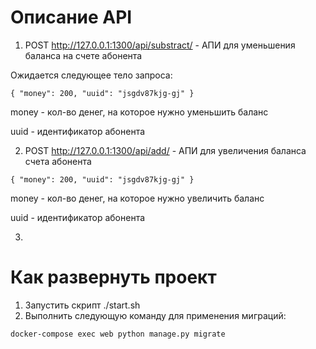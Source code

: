 # Описание API
1. POST http://127.0.0.1:1300/api/substract/ - АПИ для уменьшения баланса на счете абонента

Ожидается следующее тело запроса:

`{
	"money": 200,
	"uuid": "jsgdv87kjg-gj"
}
`

money - кол-во денег, на которое нужно уменьшить баланс

uuid  - идентификатор абонента

2. POST http://127.0.0.1:1300/api/add/ - АПИ для увеличения баланса счета абонента

`{
	"money": 200,
	"uuid": "jsgdv87kjg-gj"
}
`

money - кол-во денег, на которое нужно увеличить баланс

uuid  - идентификатор абонента

3. 
# Как развернуть проект

1. Запустить скрипт ./start.sh
2. Выполнить следующую команду для применения миграций:

`docker-compose exec web python manage.py migrate`